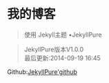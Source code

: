 # 我的博客

> 使用 Jekyll主题 &bull;JekyllPure

> JekyllPure版本V1.0.0 <br>
> 最后更新:2014-09-19 16:45

Github:[JekyllPure'github](https://github.com/liyouhai/JekyllPure)